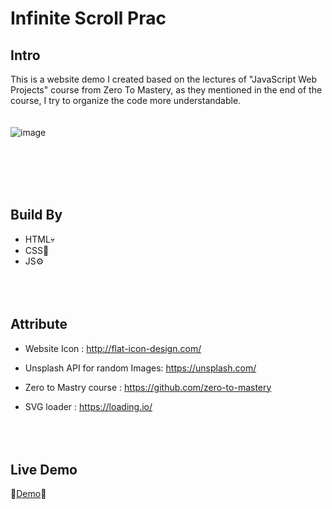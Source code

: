 # Infinite Scroll Prac

## Intro
This is a website demo I created based on the lectures of "JavaScript Web Projects" course from Zero To Mastery, as they mentioned in the end of the course,
I try to organize the code more understandable.
<br><br><br>
![image](https://user-images.githubusercontent.com/113175990/232266463-39259968-781a-4b2b-903b-586116be09d2.png)

<br><br><br><br>



## Build By
- HTML💀
- CSS🎨
- JS⚙
<br><br><br><br>
## Attribute
- Website Icon : http://flat-icon-design.com/
- Unsplash API for random Images: https://unsplash.com/ 
- Zero to Mastry course : https://github.com/zero-to-mastery 

- SVG loader : https://loading.io/
<br><br><br><br>
## Live Demo
🎈[Demo](https://chi-keke.github.io/Infinite_Scroll_Prac/)🎈
